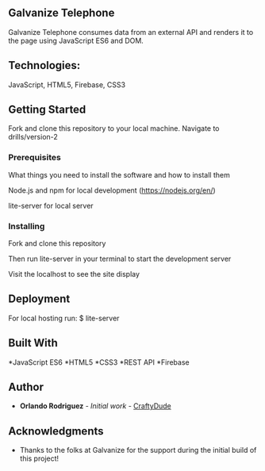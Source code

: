 ## Galvanize Telephone

Galvanize Telephone consumes data from an external API and renders it to the page using JavaScript ES6 and DOM. 

## Technologies: 

JavaScript, HTML5, Firebase, CSS3


## Getting Started

Fork and clone this repository to your local machine. Navigate to drills/version-2

### Prerequisites

What things you need to install the software and how to install them

Node.js and npm for local development (https://nodejs.org/en/)

lite-server for local server

### Installing

Fork and clone this repository

Then run lite-server in your terminal to start the development server

Visit the localhost to see the site display


## Deployment

For local hosting run: $ lite-server


## Built With

*JavaScript ES6
*HTML5
*CSS3
*REST API
*Firebase

## Author

* **Orlando Rodriguez** - *Initial work* - [CraftyDude](https://github.com/orlando-rodriguez)

## Acknowledgments

* Thanks to the folks at Galvanize for the support during the initial build of this project!
